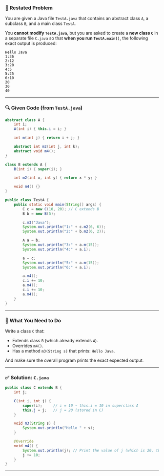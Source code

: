 ### 📝 **Restated Problem**

You are given a Java file `TestA.java` that contains an abstract class `A`, a subclass `B`, and a main class `TestA`.

You **cannot modify `TestA.java`**, but you are asked to create a **new class `C`** in a separate file `C.java` so that **when you run `TestA.main()`**, the following exact output is produced:

```
Hello Java
1:36
2:12
3:20
4:5
5:25
6:10
20
30
40
```

---

### 🔍 **Given Code (from `TestA.java`)**

```java
abstract class A {
    int i;
    A(int i) { this.i = i; }

    int m(int j) { return i + j; }

    abstract int m2(int j, int k);
    abstract void m4();
}

class B extends A {
    B(int i) { super(i); }

    int m2(int x, int y) { return x * y; }

    void m4() {}
}

public class TestA {
    public static void main(String[] args) {
        C c = new C(10, 20); // C extends B
        B b = new B(5);

        c.m3("Java");
        System.out.println("1:" + c.m2(6, 6));
        System.out.println("2:" + b.m2(6, 2));

        A a = b;
        System.out.println("3:" + a.m(15));
        System.out.println("4:" + a.i);

        a = c;
        System.out.println("5:" + a.m(15));
        System.out.println("6:" + a.i);

        a.m4();
        c.i += 10;
        a.m4();
        c.i += 10;
        a.m4();
    }
}
```

---

### 🧠 **What You Need to Do**

Write a class `C` that:

- Extends class `B` (which already extends `A`).
- Overrides `m4()`.
- Has a method `m3(String s)` that prints: `Hello Java`.

And make sure the overall program prints the exact expected output.

---

### ✅ **Solution: `C.java`**

```java
public class C extends B {
    int j;

    C(int i, int j) {
        super(i);     // i = 10 → this.i = 10 in superclass A
        this.j = j;   // j = 20 (stored in C)
    }

    void m3(String s) {
        System.out.println("Hello " + s);
    }

    @Override
    void m4() {
        System.out.println(j); // Print the value of j (which is 20, then 30, then 40)
        j += 10;
    }
}
```

---

